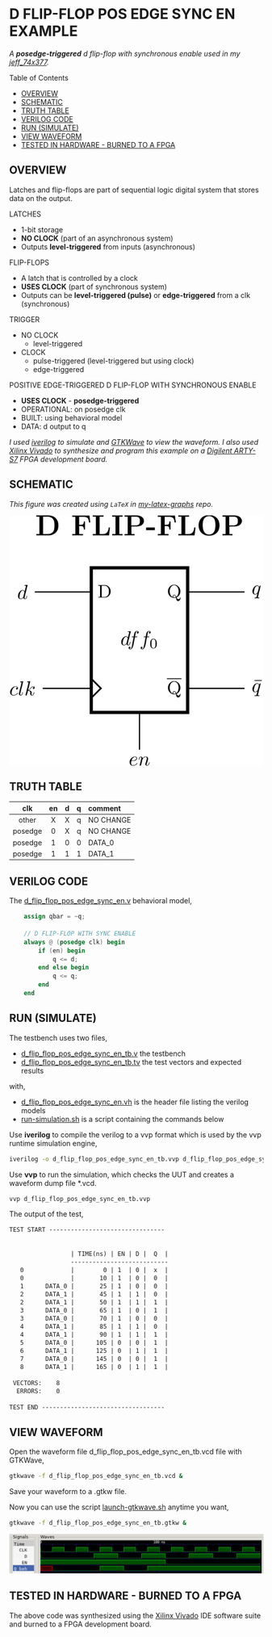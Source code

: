 # D FLIP-FLOP POS EDGE SYNC EN EXAMPLE

_A **posedge-triggered** d flip-flop
with synchronous enable
used in my
[jeff_74x377](https://github.com/JeffDeCola/my-verilog-examples/tree/master/sequential-logic/registers/jeff_74x377)._

Table of Contents

* [OVERVIEW](https://github.com/JeffDeCola/my-verilog-examples/tree/master/basic-code/sequential-logic/d_flip_flop_pos_edge_sync_en#overview)
* [SCHEMATIC](https://github.com/JeffDeCola/my-verilog-examples/tree/master/basic-code/sequential-logic/d_flip_flop_pos_edge_sync_en#schematic)
* [TRUTH TABLE](https://github.com/JeffDeCola/my-verilog-examples/tree/master/basic-code/sequential-logic/d_flip_flop_pos_edge_sync_en#truth-table)
* [VERILOG CODE](https://github.com/JeffDeCola/my-verilog-examples/tree/master/basic-code/sequential-logic/d_flip_flop_pos_edge_sync_en#verilog-code)
* [RUN (SIMULATE)](https://github.com/JeffDeCola/my-verilog-examples/tree/master/basic-code/sequential-logic/d_flip_flop_pos_edge_sync_en#run-simulate)
* [VIEW WAVEFORM](https://github.com/JeffDeCola/my-verilog-examples/tree/master/basic-code/sequential-logic/d_flip_flop_pos_edge_sync_en#view-waveform)
* [TESTED IN HARDWARE - BURNED TO A FPGA](https://github.com/JeffDeCola/my-verilog-examples/tree/master/basic-code/sequential-logic/d_flip_flop_pos_edge_sync_en#tested-in-hardware---burned-to-a-fpga)

## OVERVIEW

Latches and flip-flops are part of sequential logic
digital system that stores data on the output.

LATCHES

* 1-bit storage
* **NO CLOCK** (part of an asynchronous system)
* Outputs **level-triggered** from inputs (asynchronous)

FLIP-FLOPS

* A latch that is controlled by a clock
* **USES CLOCK** (part of synchronous system)
* Outputs can be **level-triggered (pulse)**
  or **edge-triggered** from a clk (synchronous)

TRIGGER

* NO CLOCK
  * level-triggered
* CLOCK
  * pulse-triggered (level-triggered but using clock)
  * edge-triggered

POSITIVE EDGE-TRIGGERED D FLIP-FLOP WITH SYNCHRONOUS ENABLE

* **USES CLOCK** - **posedge-triggered**
* OPERATIONAL: on posedge clk
* BUILT: using behavioral model
* DATA: d output to q

_I used
[iverilog](https://github.com/JeffDeCola/my-cheat-sheets/tree/master/hardware/tools/simulation/iverilog-cheat-sheet)
to simulate and
[GTKWave](https://github.com/JeffDeCola/my-cheat-sheets/tree/master/hardware/tools/simulation/gtkwave-cheat-sheet)
to view the waveform. I also used
[Xilinx Vivado](https://github.com/JeffDeCola/my-cheat-sheets/tree/master/hardware/tools/synthesis/xilinx-vivado-cheat-sheet)
to synthesize and program this example on a
[Digilent ARTY-S7](https://github.com/JeffDeCola/my-cheat-sheets/tree/master/hardware/development/fpga-development-boards/digilent-arty-s7-cheat-sheet)
FPGA development board._

## SCHEMATIC

_This figure was created using `LaTeX` in
[my-latex-graphs](https://github.com/JeffDeCola/my-latex-graphs/tree/master/mathematics/applied/electrical-engineering/sequential-logic/d-flip-flop-pos-edge-sync-en)
repo._

<p align="center">
    <img src="svgs/d-flip-flop-pos-edge-sync-en.svg"
    align="middle"
</p>

## TRUTH TABLE

| clk       |  en  |  d  |  q  | comment     |
|:---------:|:----:|:---:|:---:|:------------|
|  other    |  X   |  X  |  q  | NO CHANGE   |
|  posedge  |  0   |  X  |  q  | NO CHANGE   |
|  posedge  |  1   |  0  |  0  | DATA_0      |
|  posedge  |  1   |  1  |  1  | DATA_1      |

## VERILOG CODE

The
[d_flip_flop_pos_edge_sync_en.v](https://github.com/JeffDeCola/my-verilog-examples/blob/master/basic-code/sequential-logic/d_flip_flop_pos_edge_sync_en/d_flip_flop_pos_edge_sync_en.v)
behavioral model,

```verilog
    assign qbar = ~q;

    // D FLIP-FLOP WITH SYNC ENABLE
    always @ (posedge clk) begin
        if (en) begin
            q <= d;
        end else begin
            q <= q;
        end
    end
```

## RUN (SIMULATE)

The testbench uses two files,

* [d_flip_flop_pos_edge_sync_en_tb.v](https://github.com/JeffDeCola/my-verilog-examples/blob/master/basic-code/sequential-logic/d_flip_flop_pos_edge_sync_en/d_flip_flop_pos_edge_sync_en_tb.v)
  the testbench
* [d_flip_flop_pos_edge_sync_en_tb.tv](https://github.com/JeffDeCola/my-verilog-examples/blob/master/basic-code/sequential-logic/d_flip_flop_pos_edge_sync_en/d_flip_flop_pos_edge_sync_en_tb.tv)
  the test vectors and expected results

with,

* [d_flip_flop_pos_edge_sync_en.vh](https://github.com/JeffDeCola/my-verilog-examples/blob/master/basic-code/sequential-logic/d_flip_flop_pos_edge_sync_en/d_flip_flop_pos_edge_sync_en.vh)
  is the header file listing the verilog models
* [run-simulation.sh](https://github.com/JeffDeCola/my-verilog-examples/blob/master/basic-code/sequential-logic/d_flip_flop_pos_edge_sync_en/run-simulation.sh)
  is a script containing the commands below

Use **iverilog** to compile the verilog to a vvp format
which is used by the vvp runtime simulation engine,

```bash
iverilog -o d_flip_flop_pos_edge_sync_en_tb.vvp d_flip_flop_pos_edge_sync_en_tb.v d_flip_flop_pos_edge_sync_en.vh
```

Use **vvp** to run the simulation, which checks the UUT
and creates a waveform dump file *.vcd.

```bash
vvp d_flip_flop_pos_edge_sync_en_tb.vvp
```

The output of the test,

```text
TEST START --------------------------------

                               
                 | TIME(ns) | EN | D |  Q  |
                 ---------------------------
   0             |        0 | 1  | 0 |  x  |
   0             |       10 | 1  | 0 |  0  |
   1      DATA_0 |       25 | 1  | 0 |  0  |
   2      DATA_1 |       45 | 1  | 1 |  0  |
   2      DATA_1 |       50 | 1  | 1 |  1  |
   3      DATA_0 |       65 | 1  | 0 |  1  |
   3      DATA_0 |       70 | 1  | 0 |  0  |
   4      DATA_1 |       85 | 1  | 1 |  0  |
   4      DATA_1 |       90 | 1  | 1 |  1  |
   5      DATA_0 |      105 | 0  | 0 |  1  |
   6      DATA_1 |      125 | 0  | 1 |  1  |
   7      DATA_0 |      145 | 0  | 0 |  1  |
   8      DATA_1 |      165 | 0  | 1 |  1  |

 VECTORS:    8
  ERRORS:    0

TEST END ----------------------------------
```

## VIEW WAVEFORM

Open the waveform file d_flip_flop_pos_edge_sync_en_tb.vcd file with GTKWave,

```bash
gtkwave -f d_flip_flop_pos_edge_sync_en_tb.vcd &
```

Save your waveform to a .gtkw file.

Now you can use the script
[launch-gtkwave.sh](https://github.com/JeffDeCola/my-verilog-examples/blob/master/launch-GTKWave-script/launch-gtkwave.sh)
anytime you want,

```bash
gtkwave -f d_flip_flop_pos_edge_sync_en_tb.gtkw &
```

![d_flip_flop_pos_edge_sync_en-waveform.jpg](../../../docs/pics/basic-code/d_flip_flop_pos_edge_sync_en-waveform.jpg)

## TESTED IN HARDWARE - BURNED TO A FPGA

The above code was synthesized using the
[Xilinx Vivado](https://github.com/JeffDeCola/my-cheat-sheets/tree/master/hardware/tools/synthesis/xilinx-vivado-cheat-sheet)
IDE software suite and burned to a FPGA development board.
